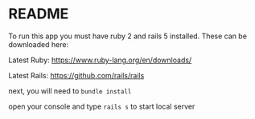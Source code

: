 # README

To run this app you must have ruby 2 and rails 5 installed.  These can be downloaded here:

Latest Ruby: https://www.ruby-lang.org/en/downloads/

Latest Rails: https://github.com/rails/rails

next, you will need to `bundle install`

open your console and type `rails s` to start local server
